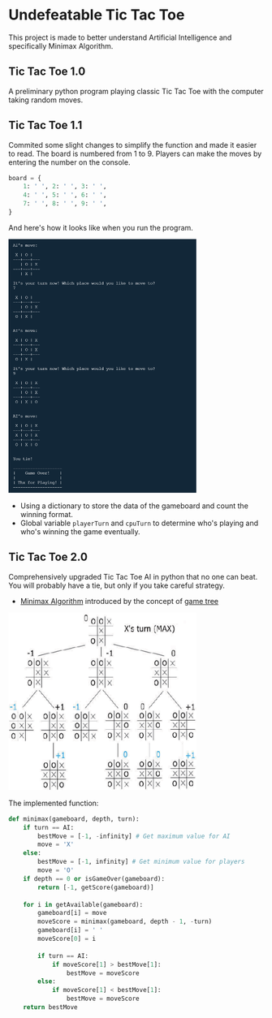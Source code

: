 # Undefeatable Tic Tac Toe
This project is made to better understand Artificial Intelligence and specifically Minimax Algorithm. 

## Tic Tac Toe 1.0
A preliminary python program playing classic Tic Tac Toe with the computer taking random moves.

## Tic Tac Toe 1.1
Commited some slight changes to simplify the function and made it easier to read. The board is numbered from 1 to 9. Players can make the moves by entering the number on the console.

```Python
board = {
	1: ' ', 2: ' ', 3: ' ', 
	4: ' ', 5: ' ', 6: ' ', 
	7: ' ', 8: ' ', 9: ' ', 
}
```

And here's how it looks like when you run the program.
<!-- ![PlayWithCPU](https://github.com/Jason017/Undefeatable-AI-Tic-Tac-Toe/blob/master/Preview/PlayWithCPU.png) -->
<img src="https://github.com/Jason017/Undefeatable-AI-Tic-Tac-Toe/blob/master/Preview/PlayWithCPU.png" alt="drawing" height="500" width="370"/>


- Using a dictionary to store the data of the gameboard and count the winning format.
- Global variable `playerTurn` and `cpuTurn` to determine who's playing and who's winning the game eventually.

## Tic Tac Toe 2.0
Comprehensively upgraded Tic Tac Toe AI in python that no one can beat. You will probably have a tie, but only if you take careful strategy.

- [Minimax Algorithm](https://en.wikipedia.org/wiki/Minimax) introduced by the concept of [game tree](https://en.wikipedia.org/wiki/Game_tree)

<img src="https://github.com/Jason017/Undefeatable-AI-Tic-Tac-Toe/blob/master/Preview/minimax.png" alt="drawing" height="350" width="370"/>

The implemented function:
```Python
def minimax(gameboard, depth, turn):
	if turn == AI:
		bestMove = [-1, -infinity] # Get maximum value for AI
		move = 'X'
	else:
		bestMove = [-1, infinity] # Get minimum value for players
		move = 'O'
	if depth == 0 or isGameOver(gameboard):
		return [-1, getScore(gameboard)]

	for i in getAvailable(gameboard):
		gameboard[i] = move
		moveScore = minimax(gameboard, depth - 1, -turn)
		gameboard[i] = ' '
		moveScore[0] = i

		if turn == AI:
			if moveScore[1] > bestMove[1]:
				bestMove = moveScore
		else:
			if moveScore[1] < bestMove[1]:
				bestMove = moveScore
	return bestMove
```
